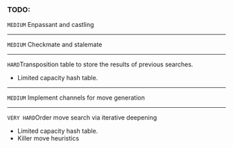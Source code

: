 ### TODO:


`MEDIUM` Enpassant and castling

---

`MEDIUM` Checkmate and stalemate


---

`HARD`Transposition table to store the results of previous searches.

- Limited capacity hash table.


---

`MEDIUM` Implement channels for move generation


---


`VERY HARD`Order move search via iterative deepening

- Limited capacity hash table.
- Killer move heuristics 